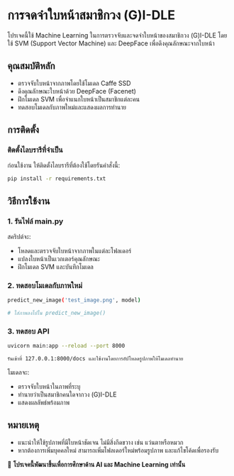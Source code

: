 # การจดจำใบหน้าสมาชิกวง (G)I-DLE

โปรเจคนี้ใช้ Machine Learning ในการตรวจจับและจดจำใบหน้าของสมาชิกวง (G)I-DLE โดยใช้ SVM (Support Vector Machine) และ DeepFace เพื่อดึงคุณลักษณะจากใบหน้า

## คุณสมบัติหลัก
- ตรวจจับใบหน้าจากภาพโดยใช้โมเดล Caffe SSD
- ดึงคุณลักษณะใบหน้าด้วย DeepFace (Facenet)
- ฝึกโมเดล SVM เพื่อจำแนกใบหน้าเป็นสมาชิกแต่ละคน
- ทดสอบโมเดลกับภาพใหม่และแสดงผลการทำนาย

## การติดตั้ง
### ติดตั้งไลบรารีที่จำเป็น
ก่อนใช้งาน ให้ติดตั้งไลบรารีที่ต้องใช้โดยรันคำสั่งนี้:
```bash
pip install -r requirements.txt
```

## วิธีการใช้งาน
### 1. รันไฟล์ main.py
สคริปต์จะ:
- โหลดและตรวจจับใบหน้าจากภาพในแต่ละโฟลเดอร์
- แปลงใบหน้าเป็นเวกเตอร์คุณลักษณะ
- ฝึกโมเดล SVM และบันทึกโมเดล

### 2. ทดสอบโมเดลกับภาพใหม่
```bash
predict_new_image('test_image.png', model)

# ใส่ภาพลงไปใน predict_new_image()
```

### 3. ทดสอบ API
```bash
uvicorn main:app --reload --port 8000

รันเข้าที่ 127.0.0.1:8000/docs และใช้งานโดยการอัปโหลดรูปภาพให้โมเดลทำนาย
```

โมเดลจะ:
- ตรวจจับใบหน้าในภาพที่ระบุ
- ทำนายว่าเป็นสมาชิกคนใดจากวง (G)I-DLE
- แสดงผลลัพธ์พร้อมภาพ

## หมายเหตุ
- แนะนำให้ใช้รูปภาพที่มีใบหน้าชัดเจน ไม่มีสิ่งกีดขวาง เช่น แว่นตาหรือหมวก
- หากต้องการเพิ่มบุคคลใหม่ สามารถเพิ่มโฟลเดอร์ใหม่พร้อมรูปภาพ และแก้ไขโค้ดเพื่อรองรับ

📌 **โปรเจคนี้พัฒนาขึ้นเพื่อการศึกษาด้าน AI และ Machine Learning เท่านั้น**

